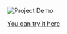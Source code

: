 ![Project Demo](https://media4.giphy.com/media/v1.Y2lkPTc5MGI3NjExZG1xb3FlenZteW1oOXQ1bjQ2dnc1Y29mbjU3eTMzYzJxdzhpZzc5OSZlcD12MV9pbnRlcm5hbF9naWZfYnlfaWQmY3Q9Zw/QLLf4PoijZ8Ff4YoiW/giphy.gif)

[You can try it here](https://adoring-poitras.212-72-171-49.plesk.page/)
